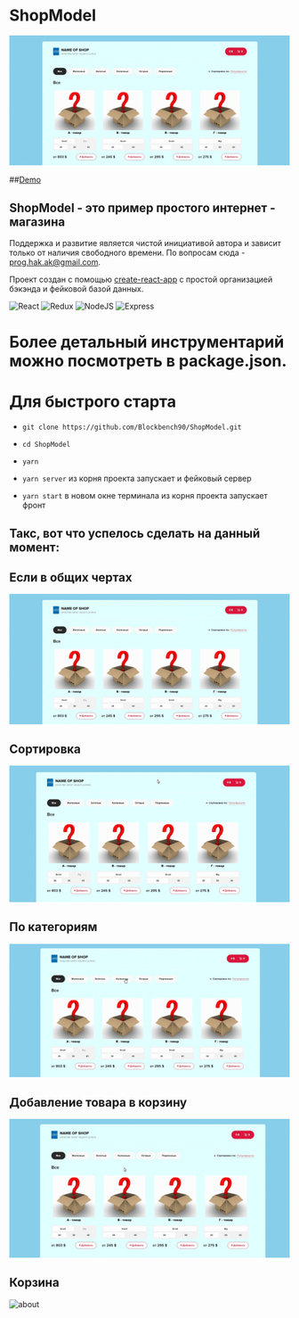 # ShopModel
![Product Presentation Image](https://github.com/Blockbench90/ShopModel/blob/main/readmeMD/about.gif)

##[Demo](https://exempleshop.herokuapp.com/)

## ShopModel - это пример простого интернет - магазина
Поддержка и развитие является чистой инициативой автора и зависит
только от наличия свободного времени. По вопросам сюда - 
[prog.hak.ak@gmail.com](prog.hak.ak@gmail.com).

Проект создан с помощью
[create-react-app](https://www.npmjs.com/package/create-react-app)
с простой организацией бэкэнда и фейковой базой данных.

![React](https://img.shields.io/badge/-React-00BFFF?style=for-the-badge&logo=react&logoColor=E0FFFF)
![Redux](https://img.shields.io/badge/-Redux-006400?style=for-the-badge&logo=Redux&logoColor=E0FFFF)
![NodeJS](https://img.shields.io/badge/-NodeJS-006400?style=for-the-badge&logo=node.js&logoColor=E0FFFF)
![Express](https://img.shields.io/badge/-Express-006400?style=for-the-badge&logo=express&logoColor=E0FFFF)

# Более детальный инструментарий можно посмотреть в package.json.

# Для быстрого старта
- `git clone https://github.com/Blockbench90/ShopModel.git`

- `cd ShopModel`

- `yarn`

- `yarn server` из корня проекта запускает и фейковый сервер
- `yarn start` в новом окне терминала из корня проекта запускает фронт

## Такс, вот что успелось сделать на данный момент:

## Если в общих чертах
![about](https://github.com/Blockbench90/ShopModel/blob/main/readmeMD/about.gif)


## Сортировка
![about](https://github.com/Blockbench90/ShopModel/blob/main/readmeMD/sort.gif)


## По категориям
![about](https://github.com/Blockbench90/ShopModel/blob/main/readmeMD/categories.gif)


## Добавление товара в корзину
![about](https://github.com/Blockbench90/ShopModel/blob/main/readmeMD/addToCart.gif)


## Корзина
![about](https://github.com/Blockbench90/ShopModel/blob/main/readmeMD/cart.gif)



